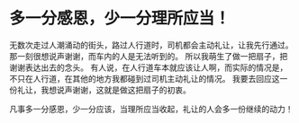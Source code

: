 # 多一分感恩，少一分理所应当！

无数次走过人潮涌动的街头，路过人行道时，司机都会主动礼让，让我先行通过。
那一刻很想说声谢谢，而车内的人是无法听到的。
所以我萌生了做一把扇子，把谢谢表达出去的念头。
有人说，在人行道车本就应该让人啊，而实际的情况是，不只在人行道，在其他的地方我都碰到过司机主动礼让的情况。
我要去回应这一份礼让，我想说声谢谢，这就是做这把扇子的初衷。

凡事多一分感恩，少一分应该，当理所应当收起，礼让的人会多一份继续的动力！

